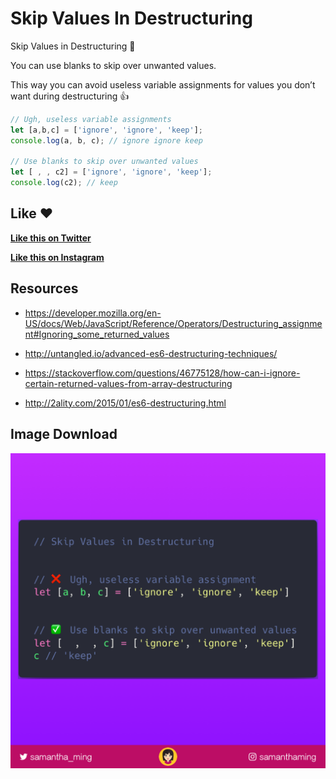 # Skip Values In Destructuring

Skip Values in Destructuring 🎉

You can use blanks to skip over unwanted values.

This way you can avoid useless variable assignments for values you don’t want during destructuring 👍


```javascript
// Ugh, useless variable assignments
let [a,b,c] = ['ignore', 'ignore', 'keep'];
console.log(a, b, c); // ignore ignore keep

// Use blanks to skip over unwanted values
let [ , , c2] = ['ignore', 'ignore', 'keep'];
console.log(c2); // keep
```

## Like ❤️

**[Like this on Twitter](https://twitter.com/samantha_ming/status/990301402311348232)**

**[Like this on Instagram](https://www.instagram.com/p/BiH_WV8hmHI/?taken-by=samanthaming)**


## Resources

- https://developer.mozilla.org/en-US/docs/Web/JavaScript/Reference/Operators/Destructuring_assignment#Ignoring_some_returned_values

- http://untangled.io/advanced-es6-destructuring-techniques/

- https://stackoverflow.com/questions/46775128/how-can-i-ignore-certain-returned-values-from-array-destructuring

- http://2ality.com/2015/01/es6-destructuring.html


## Image Download

![Download](13-skip-values-in-destructuring.png)
